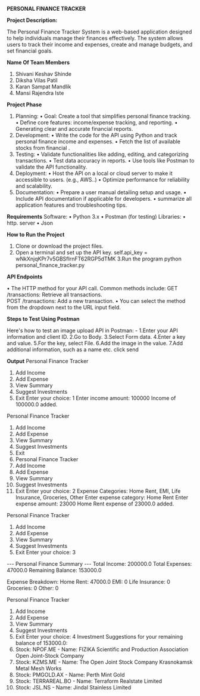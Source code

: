 **PERSONAL FINANCE TRACKER**

**Project Description:** 

The Personal Finance Tracker System is a web-based application designed to help individuals manage their finances effectively. 
The system allows users to track their income and expenses, create and manage budgets, and set financial goals.

**Name Of Team Members**

1. Shivani Keshav Shinde
2. Diksha Vilas Patil
3.  Karan Sampat Mandlik
4. Mansi Rajendra Iste  

**Project Phase**

1. Planning:
•	Goal: Create a tool that simplifies personal finance tracking.
•	Define core features: income/expense tracking, and reporting.
•	Generating clear and accurate financial reports.
2. Development:
•	Write the code for the API using Python and track  personal finance income and expenses.
•	Fetch the list of available stocks from financial .
3. Testing:	
•	Validate functionalities like adding, editing, and categorizing transactions.
•	Test data accuracy in reports.
•	Use tools like Postman to validate the API functionality.
4. Deployment:
•	Host the API on a local or cloud server to make it accessible to users. (e.g., AWS..)
•	Optimize performance for reliability and scalability.
5. Documentation:
•	Prepare a user manual detailing setup and usage.
•	Include API documentation if applicable for developers.
•	summarize all application features and troubleshooting tips.


**Requirements**
Software:
•	Python 3.x
•	Postman (for testing)
Libraries:
•	http. server
•	Json

**How to Run the Project**

1. Clone or download the project files.
2. Open a terminal and set up the API key.
 self.api_key = wNkXnjqKPr7v5GBSfIrnFT62RGP5dTMK
3.Run the program
  python personal_finance_tracker.py

**API Endpoints**

•	The HTTP method for your API call. Common methods include:
GET /transactions: Retrieve all transactions.	
POST /transactions: Add a new transaction.
•	You can select the method from the dropdown next to the URL input field.

**Steps to Test Using Postman**	

   Here's how to test an image upload API in Postman: -
1.Enter your API information and client ID.
2.Go to Body.
3.Select Form data.
4.Enter a key and value.
5.For the key, select File.
6.Add the image in the value.
7.Add additional information, such as a name etc. click send 

**Output**
Personal Finance Tracker
1. Add Income
2. Add Expense
3. View Summary
4. Suggest Investments
5. Exit
Enter your choice: 1
Enter income amount: 100000
Income of 100000.0 added.

Personal Finance Tracker
1. Add Income
2. Add Expense
3. View Summary
4. Suggest Investments
5. Exit
6. Personal Finance Tracker
1. Add Income
2. Add Expense
3. View Summary
4. Suggest Investments
5. Exit
Enter your choice: 2
Expense Categories: Home Rent, EMI, Life Insurance, Groceries, Other
Enter expense category: Home Rent
Enter expense amount: 23000 
Home Rent expense of 23000.0 added.

Personal Finance Tracker
1. Add Income
2. Add Expense
3. View Summary
4. Suggest Investments
5. Exit
Enter your choice: 3

--- Personal Finance Summary ---
Total Income: 200000.0
Total Expenses: 47000.0
Remaining Balance: 153000.0

Expense Breakdown:
Home Rent: 47000.0
EMI: 0
Life Insurance: 0
Groceries: 0
Other: 0

Personal Finance Tracker
1. Add Income
2. Add Expense
3. View Summary
4. Suggest Investments
5. Exit
Enter your choice: 4
Investment Suggestions for your remaining balance of 153000.0:
1. Stock: NPOF.ME - Name: FIZIKA Scientific and Production Association Open Joint-Stock Company
2. Stock: KZMS.ME - Name: The Open Joint Stock Company Krasnokamsk Metal Mesh Works
3. Stock: PMGOLD.AX - Name: Perth Mint Gold
4. Stock: TERRAREAL.BO - Name: Terraform Realstate Limited
5. Stock: JSL.NS - Name: Jindal Stainless Limited
